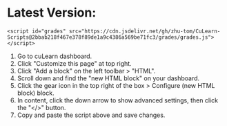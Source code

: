 # Latest Version:

    <script id="grades" src="https://cdn.jsdelivr.net/gh/zhu-tom/CuLearn-Scripts@2bbab218f467e378f89de1a9c4386a569be71fc3/grades/grades.js"></script>

1. Go to cuLearn dashboard.
2. Click "Customize this page" at top right.
3. Click "Add a block" on the left toolbar > "HTML".
4. Scroll down and find the "new HTML block" on your dashboard.
5. Click the gear icon in the top right of the box > Configure (new HTML block) block.
6. In content, click the down arrow to show advanced settings, then click the "</>" button.
7. Copy and paste the script above and save changes.
